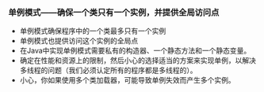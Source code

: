 ### 单例模式——确保一个类只有一个实例，并提供全局访问点

- 单例模式确保程序中的一个类最多只有一个实例
- 单例模式也提供访问这个实例的全局点
- 在Java中实现单例模式需要私有的构造器、一个静态方法和一个静态变量。
- 确定在性能和资源上的限制，然后小心的选择适当的方案来实现单例，以解决多线程的问题（我们必须认定所有的程序都是多线程的）。
- 小心，你如果使用多个类加载器，可能导致单例失效而产生多个实例。